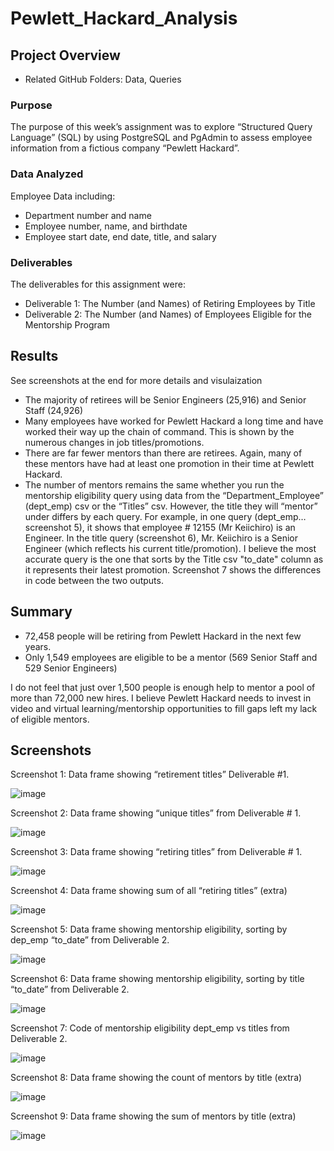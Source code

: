# Pewlett_Hackard_Analysis

## Project Overview
-	Related GitHub Folders: Data, Queries

### Purpose
The purpose of this week’s assignment was to explore “Structured Query Language” (SQL) by using PostgreSQL and PgAdmin to assess employee information from a fictious company “Pewlett Hackard”.  


### Data Analyzed
Employee Data including:
-	Department number and name
-	Employee number, name, and birthdate
-	Employee start date, end date, title, and salary


### Deliverables
The deliverables for this assignment were:
-	Deliverable 1: The Number (and Names) of Retiring Employees by Title
-	Deliverable 2: The Number (and Names) of Employees Eligible for the Mentorship Program


## Results

See screenshots at the end for more details and visulaization

-	The majority of retirees will be Senior Engineers (25,916) and Senior Staff (24,926)
-	Many employees have worked for Pewlett Hackard a long time and have worked their way up the chain of command.  This is shown by the numerous changes in job titles/promotions.  
-	There are far fewer mentors than there are retirees.  Again, many of these mentors have had at least one promotion in their time at Pewlett Hackard.  
-	The number of mentors remains the same whether you run the mentorship eligibility query using data from the “Department_Employee” (dept_emp) csv or the “Titles” csv.  However, the title they will “mentor” under differs by each query.  For example, in one query (dept_emp…screenshot 5), it shows that employee # 12155 (Mr Keiichiro) is an Engineer.  In the title query (screenshot 6), Mr. Keiichiro is a Senior Engineer (which reflects his current title/promotion).  I believe the most accurate query is the one that sorts by the Title csv "to_date" column as it represents their latest promotion.  Screenshot 7 shows the differences in code between the two outputs.  


## Summary
-	72,458 people will be retiring from Pewlett Hackard in the next few years.
-	Only 1,549 employees are eligible to be a mentor (569 Senior Staff and 529 Senior Engineers)

I do not feel that just over 1,500 people is enough help to mentor a pool of more than 72,000 new hires.  I believe Pewlett Hackard needs to invest in video and virtual learning/mentorship opportunities to fill gaps left my lack of eligible mentors. 


## Screenshots

Screenshot 1: Data frame showing “retirement titles” Deliverable #1.

![image](https://user-images.githubusercontent.com/92705556/152660138-77c95ae3-8cb1-40f2-81fb-d314e0ec7077.png)
 
 
Screenshot 2: Data frame showing “unique titles” from Deliverable # 1.
 
![image](https://user-images.githubusercontent.com/92705556/152660141-a30bc586-a4c0-4161-9ddf-ab99e5c7eee3.png)
 

Screenshot 3: Data frame showing “retiring titles” from Deliverable # 1.
 
![image](https://user-images.githubusercontent.com/92705556/152660145-482621e3-2d40-43c9-8046-30f6125ba4a5.png)



Screenshot 4: Data frame showing sum of all “retiring titles” (extra)
 
![image](https://user-images.githubusercontent.com/92705556/152660150-b4eb0e9a-4e53-4d88-82f9-f3e6d745f30c.png)


Screenshot 5: Data frame showing mentorship eligibility, sorting by dep_emp “to_date” from Deliverable 2.
 
![image](https://user-images.githubusercontent.com/92705556/152660154-95b58253-2d41-4a33-aadf-c1ebfbcee3fe.png)



Screenshot 6: Data frame showing mentorship eligibility, sorting by title “to_date” from Deliverable 2. 

![image](https://user-images.githubusercontent.com/92705556/152660160-11ffe124-f451-4169-967b-ac1ffb7b4bc6.png)


Screenshot 7: Code of mentorship eligibility dept_emp vs titles from Deliverable 2.

![image](https://user-images.githubusercontent.com/92705556/152660161-9cf72f6a-31b4-40f2-89a1-959c1e37bcfd.png)


Screenshot 8: Data frame showing the count of mentors by title (extra)

![image](https://user-images.githubusercontent.com/92705556/152660167-77842c04-bea0-4c73-873a-de50f342f72f.png)
 

Screenshot 9: Data frame showing the sum of mentors by title (extra)
 
 ![image](https://user-images.githubusercontent.com/92705556/152660171-45b2bd8a-4876-4459-b530-e3dc79a48b1d.png)



